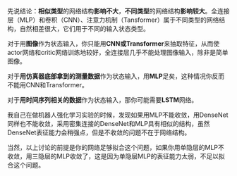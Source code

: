 
先说结论：**相似类型**的网络结构**影响不大**，**不同类型**的网络结构**影响较大**。全连接层（MLP）和卷积（CNN）、注意力机制（Tansformer）属于不同类型的网络结构，自然相差很大，它们用于不同的输入状态类型。

对于用**图像**作为状态输入，你只能用**CNN或Transformer**来抽取特征，从而使actor网络和critic网络训练地较好，全连接层几乎不能处理图像输入，除非是简单图像。

对于**用仿真器底部拿到的测量数据**作为状态输入，用**MLP**足矣，这种情况你反而不能用CNN和Transformer。

对于**用时间序列相关的数据**作为状态输入，那你可能需要**LSTM**网络。

我自己在做机器人强化学习实验的时候，发现如果用MLP不能收敛，用DenseNet同样也不能收敛，采用密集连接的DenseNet和MLP具有相似的结构，虽然DenseNet表征能力会稍强点，但是不收敛的问题不在于网络结构。

当然，以上讨论的前提是你的网络足够拟合这个问题，如果你用单隐层的MLP不收敛，用三隐层的MLP收敛了，这是因为单隐层MLP的表征能力太弱，不足以拟合这个问题。

